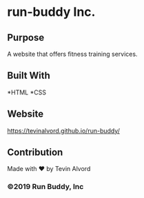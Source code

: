 # run-buddy Inc.

## Purpose
A website that offers fitness training services.

## Built With
*HTML
*CSS

## Website
https://tevinalvord.github.io/run-buddy/

## Contribution
Made with ❤️ by Tevin Alvord

### ©️2019 Run Buddy, Inc 
